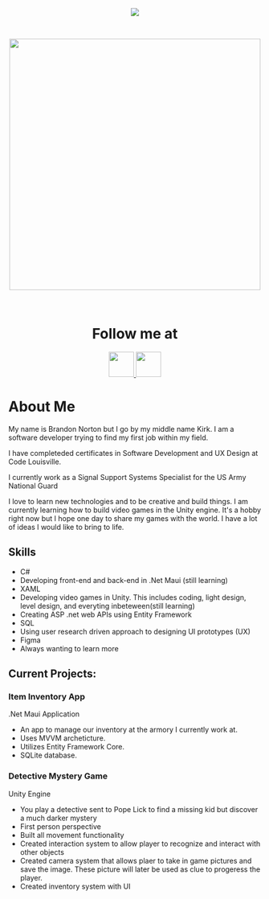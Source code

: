<p align="center">
  <img src="https://capsule-render.vercel.app/api?type=waving&height=200&color=4B8F13&text=Hello%20and%20Welcome!%20🕹️"/>
</p>
<br/>

<p align="center">
  <img 
    height="500"
    src="https://media1.tenor.com/m/Q09NuZuQlVYAAAAC/orisa-overwatch.gif"/>
</p>
<br/>

<h1 align="center"> 
  Follow me at 
</h1>
  
</p>

<p align="center"
  >
  <a href="https://www.instagram.com/kirknorton5/" >
    <img 
      height="50"
      src="https://cdn2.iconfinder.com/data/icons/social-media-applications/64/social_media_applications_3-instagram-512.png"/>
  </a>


  <a href="https://www.linkedin.com/in/brandon-k-norton/">
    <img
      height="50" 
      src="https://cdn2.iconfinder.com/data/icons/social-media-2285/512/1_Linkedin_unofficial_colored_svg-512.png"/>
  </a>
</p>

<h1>
  About Me
</h1>

<p>
  My name is Brandon Norton but I go by my middle name Kirk. I am a software developer trying to find my first job within my field.

  I have completeded certificates in Software Development and UX Design at Code Louisville.

  I currently work as a Signal Support Systems Specialist for the US Army National Guard

  I love to learn new technologies and to be creative and build things. I am currently learning how to build video games in the Unity engine. It's 
  a hobby right now but I hope one day to share my games with the world. I have a lot of ideas I would like to bring to life.
</p>

<h2>
  Skills
</h2>

<ul>
  <li>C#</li>
  <li>Developing front-end and back-end in .Net Maui (still learning)</li>
  <li>XAML</li>
  <li>Developing video games in Unity. This includes coding, light design, level design, and everyting inbeteween(still learning)</li>
  <li>Creating ASP .net web APIs using Entity Framework</li>
  <li>SQL</li>
  <li>Using user research driven approach to designing UI prototypes (UX)</li>
  <li>Figma</li>
  <li>Always wanting to learn more</li>
</ul>

<h2>
  Current Projects:
</h2>

<h3>
  Item Inventory App
</h3>

<p>
  .Net Maui Application
</p>
<ul>
    <li>An app to manage our inventory at the armory I currently work at.</li> 
    <li>Uses MVVM archeticture.</li>
    <li>Utilizes Entity Framework Core.</li>
    <li>SQLite database.</li>
</ul>

<h3>
  Detective Mystery Game
</h3>

<p>
  Unity Engine
</p>
<ul>
  <li>You play a detective sent to Pope Lick to find a missing kid but discover a much darker mystery</li> 
  <li>First person perspective</li>
  <li>Built all movement functionality</li>
  <li>Created interaction system to allow player to recognize and interact with other objects</li>
  <li>Created camera system that allows plaer to take in game pictures and save the image. These picture will later be used as clue to progeress the player.</li>
  <li>Created inventory system with UI</li>
</ul>


<!--
**BKNorton/BKNorton** is a ✨ _special_ ✨ repository because its `README.md` (this file) appears on your GitHub profile.

Here are some ideas to get you started:

- 🔭 I’m currently working on ...
- 🌱 I’m currently learning ...
- 👯 I’m looking to collaborate on ...
- 🤔 I’m looking for help with ...
- 💬 Ask me about ...
- 📫 How to reach me: ...
- 😄 Pronouns: ...
- ⚡ Fun fact: ...
-->
